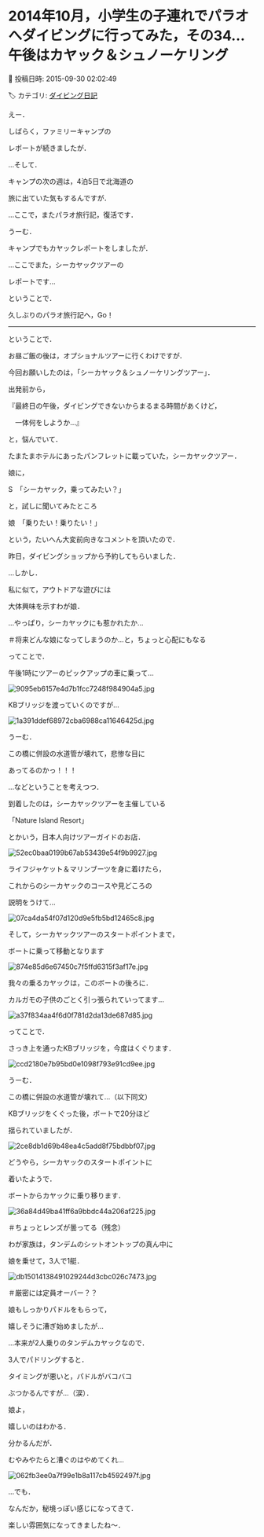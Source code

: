 # 2014年10月，小学生の子連れでパラオへダイビングに行ってみた，その34…午後はカヤック＆シュノーケリング

📅 投稿日時: 2015-09-30 02:02:49

🏷️ カテゴリ: [ダイビング日記](ce3a7a8d424d112fce83ee85c81a0e344.md)

えー．


しばらく，ファミリーキャンプの


レポートが続きましたが．





…そして．


キャンプの次の週は，4泊5日で北海道の


旅に出ていた気もするんですが．





…ここで，またパラオ旅行記，復活です．





うーむ．


キャンプでもカヤックレポートをしましたが．


…ここでまた，シーカヤックツアーの


レポートです…





ということで．


久しぶりのパラオ旅行記へ，Go！





---





ということで．


お昼ご飯の後は，オプショナルツアーに行くわけですが．





今回お願いしたのは，「シーカヤック＆シュノーケリングツアー」．





出発前から，


『最終日の午後，ダイビングできないからまるまる時間があくけど，


　一体何をしようか…』


と，悩んでいて．





たまたまホテルにあったパンフレットに載っていた，シーカヤックツアー．


娘に，


S　「シーカヤック，乗ってみたい？」


と，試しに聞いてみたところ


娘　「乗りたい！乗りたい！」


という，たいへん大変前向きなコメントを頂いたので．


昨日，ダイビングショップから予約してもらいました．





…しかし．


私に似て，アウトドアな遊びには


大体興味を示すわが娘．


…やっぱり，シーカヤックにも惹かれたか…


＃将来どんな娘になってしまうのか…と，ちょっと心配にもなる





ってことで．


午後1時にツアーのピックアップの車に乗って…




![9095eb6157e4d7b1fcc7248f984904a5.jpg](images/9095eb6157e4d7b1fcc7248f984904a5.jpg)




KBブリッジを渡っていくのですが…




![1a391ddef68972cba6988ca11646425d.jpg](images/1a391ddef68972cba6988ca11646425d.jpg)




うーむ．


この橋に併設の水道管が壊れて，悲惨な目に


あってるのかっ！！！





…などということを考えつつ．


到着したのは，シーカヤックツアーを主催している


「Nature Island Resort」


とかいう，日本人向けツアーガイドのお店．




![52ec0baa0199b67ab53439e54f9b9927.jpg](images/52ec0baa0199b67ab53439e54f9b9927.jpg)







ライフジャケット＆マリンブーツを身に着けたら，


これからのシーカヤックのコースや見どころの


説明をうけて…




![07ca4da54f07d120d9e5fb5bd12465c8.jpg](images/07ca4da54f07d120d9e5fb5bd12465c8.jpg)







そして，シーカヤックツアーのスタートポイントまで，


ボートに乗って移動となります




![874e85d6e67450c7f5ffd6315f3af17e.jpg](images/874e85d6e67450c7f5ffd6315f3af17e.jpg)







我々の乗るカヤックは，このボートの後ろに．


カルガモの子供のごとく引っ張られていってます…




![a37f834aa4f6d0f781d2da13de687d85.jpg](images/a37f834aa4f6d0f781d2da13de687d85.jpg)







ってことで．


さっき上を通ったKBブリッジを，今度はくぐります．




![ccd2180e7b95bd0e1098f793e91cd9ee.jpg](images/ccd2180e7b95bd0e1098f793e91cd9ee.jpg)




うーむ．


この橋に併設の水道管が壊れて…（以下同文）





KBブリッジをくぐった後，ボートで20分ほど


揺られていましたが．




![2ce8db1d69b48ea4c5add8f75bdbbf07.jpg](images/2ce8db1d69b48ea4c5add8f75bdbbf07.jpg)




どうやら，シーカヤックのスタートポイントに


着いたようで．


ボートからカヤックに乗り移ります．




![36a84d49ba41ff6a9bbdc44a206af225.jpg](images/36a84d49ba41ff6a9bbdc44a206af225.jpg)




＃ちょっとレンズが曇ってる（残念）





わが家族は，タンデムのシットオントップの真ん中に


娘を乗せて，3人で1艇．




![db15014138491029244d3cbc026c7473.jpg](images/db15014138491029244d3cbc026c7473.jpg)




＃厳密には定員オーバー？？


娘もしっかりパドルをもらって，


嬉しそうに漕ぎ始めましたが…





…本来が2人乗りのタンデムカヤックなので．


3人でパドリングすると．


タイミングが悪いと，パドルがバコバコ


ぶつかるんですが…（涙）．





娘よ，


嬉しいのはわかる．


分かるんだが．


むやみやたらと漕ぐのはやめてくれ…




![062fb3ee0a7f99e1b8a117cb4592497f.jpg](images/062fb3ee0a7f99e1b8a117cb4592497f.jpg)




…でも．


なんだか，秘境っぽい感じになってきて．


楽しい雰囲気になってきましたね～．
